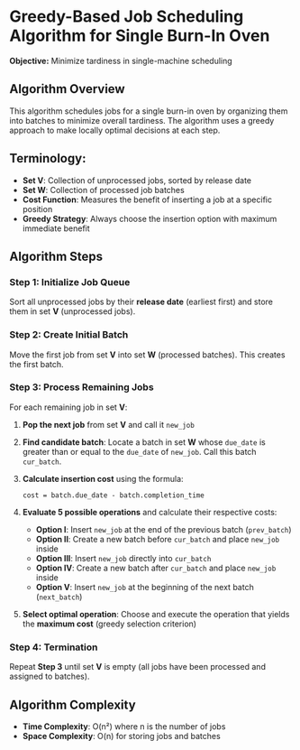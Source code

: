 # Greedy-Based Job Scheduling Algorithm for Single Burn-In Oven

**Objective:** Minimize tardiness in single-machine scheduling

## Algorithm Overview

This algorithm schedules jobs for a single burn-in oven by organizing them into batches to minimize overall tardiness. The algorithm uses a greedy approach to make locally optimal decisions at each step.

## Terminology:

- **Set V**: Collection of unprocessed jobs, sorted by release date
- **Set W**: Collection of processed job batches
- **Cost Function**: Measures the benefit of inserting a job at a specific position
- **Greedy Strategy**: Always choose the insertion option with maximum immediate benefit

## Algorithm Steps

### Step 1: Initialize Job Queue
Sort all unprocessed jobs by their **release date** (earliest first) and store them in set **V** (unprocessed jobs).

### Step 2: Create Initial Batch
Move the first job from set **V** into set **W** (processed batches). This creates the first batch.

### Step 3: Process Remaining Jobs
For each remaining job in set **V**:

1. **Pop the next job** from set **V** and call it `new_job`

2. **Find candidate batch**: Locate a batch in set **W** whose `due_date` is greater than or equal to the `due_date` of `new_job`. Call this batch `cur_batch`.

3. **Calculate insertion cost** using the formula:
   ```
   cost = batch.due_date - batch.completion_time
   ```

4. **Evaluate 5 possible operations** and calculate their respective costs:
   - **Option I**: Insert `new_job` at the end of the previous batch (`prev_batch`)
   - **Option II**: Create a new batch before `cur_batch` and place `new_job` inside
   - **Option III**: Insert `new_job` directly into `cur_batch`
   - **Option IV**: Create a new batch after `cur_batch` and place `new_job` inside
   - **Option V**: Insert `new_job` at the beginning of the next batch (`next_batch`)

5. **Select optimal operation**: Choose and execute the operation that yields the **maximum cost** (greedy selection criterion)

### Step 4: Termination
Repeat **Step 3** until set **V** is empty (all jobs have been processed and assigned to batches).


## Algorithm Complexity
- **Time Complexity**: O(n²) where n is the number of jobs
- **Space Complexity**: O(n) for storing jobs and batches

